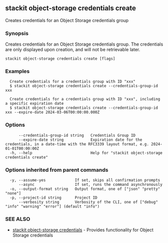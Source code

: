 ## stackit object-storage credentials create

Creates credentials for an Object Storage credentials group

### Synopsis

Creates credentials for an Object Storage credentials group. The credentials are only displayed upon creation, and will not be retrievable later.

```
stackit object-storage credentials create [flags]
```

### Examples

```
  Create credentials for a credentials group with ID "xxx"
  $ stackit object-storage credentials create --credentials-group-id xxx

  Create credentials for a credentials group with ID "xxx", including a specific expiration date
  $ stackit object-storage credentials create --credentials-group-id xxx --expire-date 2024-03-06T00:00:00.000Z
```

### Options

```
      --credentials-group-id string   Credentials Group ID
      --expire-date string            Expiration date for the credentials, in a date-time with the RFC3339 layout format, e.g. 2024-01-01T00:00:00Z
  -h, --help                          Help for "stackit object-storage credentials create"
```

### Options inherited from parent commands

```
  -y, --assume-yes             If set, skips all confirmation prompts
      --async                  If set, runs the command asynchronously
  -o, --output-format string   Output format, one of ["json" "pretty" "none"]
  -p, --project-id string      Project ID
      --verbosity string       Verbosity of the CLI, one of ["debug" "info" "warning" "error"] (default "info")
```

### SEE ALSO

* [stackit object-storage credentials](./stackit_object-storage_credentials.md)	 - Provides functionality for Object Storage credentials


